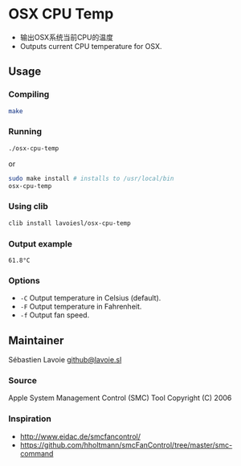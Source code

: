 # OSX CPU Temp


- 输出OSX系统当前CPU的温度
- Outputs current CPU temperature for OSX.

## Usage 

### Compiling

```bash
make
```

### Running

```bash
./osx-cpu-temp
```

or

```bash
sudo make install # installs to /usr/local/bin
osx-cpu-temp
```

### Using clib

```bash
clib install lavoiesl/osx-cpu-temp
```

### Output example

```
61.8°C
```

### Options

 * `-C` Output temperature in Celsius (default).
 * `-F` Output temperature in Fahrenheit.
 * `-f` Output fan speed.

## Maintainer 

Sébastien Lavoie <github@lavoie.sl>

### Source 

Apple System Management Control (SMC) Tool 
Copyright (C) 2006

### Inspiration 

 * http://www.eidac.de/smcfancontrol/
 * https://github.com/hholtmann/smcFanControl/tree/master/smc-command
